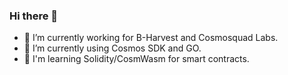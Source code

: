 ### Hi there 👋

- 🔭 I’m currently working for B-Harvest and Cosmosquad Labs.
- 🌱 I’m currently using Cosmos SDK and GO.
- 🤔 I'm learning Solidity/CosmWasm for smart contracts.


<!--
**jeonghoyeo7/jeonghoyeo7** is a ✨ _special_ ✨ repository because its `README.md` (this file) appears on your GitHub profile.

Here are some ideas to get you started:

- 🔭 I’m currently working on ...
- 🌱 I’m currently learning ...
- 👯 I’m looking to collaborate on ...
- 🤔 I’m looking for help with ...
- 💬 Ask me about ...
- 📫 How to reach me: ...
- 😄 Pronouns: ...
- ⚡ Fun fact: ...
-->
